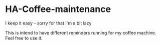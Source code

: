 # HA-Coffee-maintenance

I keep it easy - sorry for that I'm a bit lazy

This is intend to have different reminders running for my coffee machine. Feel free to use it.

